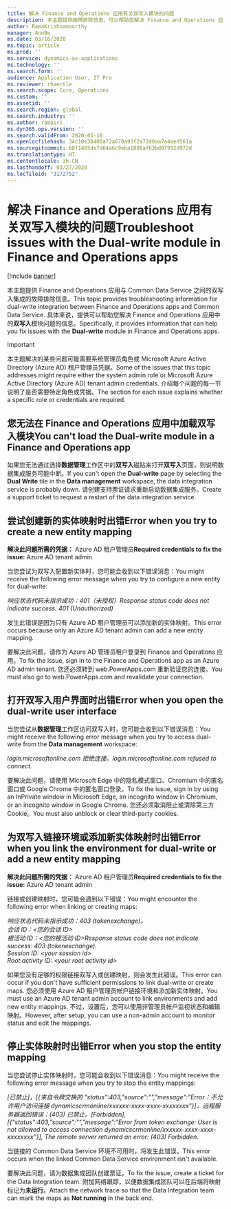 ```yaml
---
title: 解决 Finance and Operations 应用有关双写入模块的问题
description: 本主题提供故障排除信息，可以帮助您解决 Finance and Operations 应用中的双写入模块问题。
author: RamaKrishnamoorthy
manager: AnnBe
ms.date: 03/16/2020
ms.topic: article
ms.prod: ''
ms.service: dynamics-ax-applications
ms.technology: ''
ms.search.form: ''
audience: Application User, IT Pro
ms.reviewer: rhaertle
ms.search.scope: Core, Operations
ms.custom: ''
ms.assetid: ''
ms.search.region: global
ms.search.industry: ''
ms.author: ramasri
ms.dyn365.ops.version: ''
ms.search.validFrom: 2020-03-16
ms.openlocfilehash: 34c10e38400a72a670a93f2a72d0aa7a4aed561a
ms.sourcegitcommit: 68f1485de7d64a6c9eba1088af63bd07992d972d
ms.translationtype: HT
ms.contentlocale: zh-CN
ms.lasthandoff: 03/27/2020
ms.locfileid: "3172752"
---
```

# <a name="troubleshoot-issues-with-the-dual-write-module-in-finance-and-operations-apps"></a><span data-ttu-id="c27b4-103">解决 Finance and Operations 应用有关双写入模块的问题</span><span class="sxs-lookup"><span data-stu-id="c27b4-103">Troubleshoot issues with the Dual-write module in Finance and Operations apps</span></span>

[!include [banner](../../includes/banner.md)]



<span data-ttu-id="c27b4-104">本主题提供 Finance and Operations 应用与 Common Data Service 之间的双写入集成的故障排除信息。</span><span class="sxs-lookup"><span data-stu-id="c27b4-104">This topic provides troubleshooting information for dual-write integration between Finance and Operations apps and Common Data Service.</span></span> <span data-ttu-id="c27b4-105">具体来说，提供可以帮助您解决 Finance and Operations 应用中的**双写入**模块问题的信息。</span><span class="sxs-lookup"><span data-stu-id="c27b4-105">Specifically, it provides information that can help you fix issues with the **Dual-write** module in Finance and Operations apps.</span></span>

> [!IMPORTANT]
> <span data-ttu-id="c27b4-106">本主题解决的某些问题可能需要系统管理员角色或 Microsoft Azure Active Directory (Azure AD) 租户管理员凭据。</span><span class="sxs-lookup"><span data-stu-id="c27b4-106">Some of the issues that this topic addresses might require either the system admin role or Microsoft Azure Active Directory (Azure AD) tenant admin credentials.</span></span> <span data-ttu-id="c27b4-107">介绍每个问题的每一节说明了是否需要特定角色或凭据。</span><span class="sxs-lookup"><span data-stu-id="c27b4-107">The section for each issue explains whether a specific role or credentials are required.</span></span>

## <a name="you-cant-load-the-dual-write-module-in-a-finance-and-operations-app"></a><span data-ttu-id="c27b4-108">您无法在 Finance and Operations 应用中加载双写入模块</span><span class="sxs-lookup"><span data-stu-id="c27b4-108">You can't load the Dual-write module in a Finance and Operations app</span></span>

<span data-ttu-id="c27b4-109">如果您无法通过选择**数据管理**工作区中的**双写入**磁贴来打开**双写入**页面，则说明数据集成服务可能中断。</span><span class="sxs-lookup"><span data-stu-id="c27b4-109">If you can't open the **Dual-write** page by selecting the **Dual Write** tile in the **Data management** workspace, the data integration service is probably down.</span></span> <span data-ttu-id="c27b4-110">请创建支持票证请求重新启动数据集成服务。</span><span class="sxs-lookup"><span data-stu-id="c27b4-110">Create a support ticket to request a restart of the data integration service.</span></span>

## <a name="error-when-you-try-to-create-a-new-entity-mapping"></a><span data-ttu-id="c27b4-111">尝试创建新的实体映射时出错</span><span class="sxs-lookup"><span data-stu-id="c27b4-111">Error when you try to create a new entity mapping</span></span>

<span data-ttu-id="c27b4-112">**解决此问题所需的凭据：** Azure AD 租户管理员</span><span class="sxs-lookup"><span data-stu-id="c27b4-112">**Required credentials to fix the issue:** Azure AD tenant admin</span></span>

<span data-ttu-id="c27b4-113">当您尝试为双写入配置新实体时，您可能会收到以下错误消息：</span><span class="sxs-lookup"><span data-stu-id="c27b4-113">You might receive the following error message when you try to configure a new entity for dual-write:</span></span>

<span data-ttu-id="c27b4-114">*响应状态代码未指示成功：401（未授权）*</span><span class="sxs-lookup"><span data-stu-id="c27b4-114">*Response status code does not indicate success: 401 (Unauthorized)*</span></span>

<span data-ttu-id="c27b4-115">发生此错误是因为只有 Azure AD 租户管理员可以添加新的实体映射。</span><span class="sxs-lookup"><span data-stu-id="c27b4-115">This error occurs because only an Azure AD tenant admin can add a new entity mapping.</span></span>

<span data-ttu-id="c27b4-116">要解决此问题，请作为 Azure AD 管理员租户登录到 Finance and Operations 应用。</span><span class="sxs-lookup"><span data-stu-id="c27b4-116">To fix the issue, sign in to the Finance and Operations app as an Azure AD admin tenant.</span></span> <span data-ttu-id="c27b4-117">您还必须转到 web.PowerApps.com 重新验证您的连接。</span><span class="sxs-lookup"><span data-stu-id="c27b4-117">You must also go to web.PowerApps.com and revalidate your connection.</span></span>

## <a name="error-when-you-open-the-dual-write-user-interface"></a><span data-ttu-id="c27b4-118">打开双写入用户界面时出错</span><span class="sxs-lookup"><span data-stu-id="c27b4-118">Error when you open the dual-write user interface</span></span>

<span data-ttu-id="c27b4-119">当您尝试从**数据管理**工作区访问双写入时，您可能会收到以下错误消息：</span><span class="sxs-lookup"><span data-stu-id="c27b4-119">You might receive the following error message when you try to access dual-write from the **Data management** workspace:</span></span>

<span data-ttu-id="c27b4-120">*login.microsoftonline.com 拒绝连接。*</span><span class="sxs-lookup"><span data-stu-id="c27b4-120">*login.microsoftonline.com refused to connect.*</span></span>

<span data-ttu-id="c27b4-121">要解决此问题，请使用 Microsoft Edge 中的隐私模式窗口、Chromium 中的匿名窗口或 Google Chrome 中的匿名窗口登录。</span><span class="sxs-lookup"><span data-stu-id="c27b4-121">To fix the issue, sign in by using an InPrivate window in Microsoft Edge, an incognito window in Chromium, or an incognito window in Google Chrome.</span></span> <span data-ttu-id="c27b4-122">您还必须取消阻止或清除第三方 Cookie。</span><span class="sxs-lookup"><span data-stu-id="c27b4-122">You must also unblock or clear third-party cookies.</span></span>

## <a name="error-when-you-link-the-environment-for-dual-write-or-add-a-new-entity-mapping"></a><span data-ttu-id="c27b4-123">为双写入链接环境或添加新实体映射时出错</span><span class="sxs-lookup"><span data-stu-id="c27b4-123">Error when you link the environment for dual-write or add a new entity mapping</span></span>

<span data-ttu-id="c27b4-124">**解决此问题所需的凭据：** Azure AD 租户管理员</span><span class="sxs-lookup"><span data-stu-id="c27b4-124">**Required credentials to fix the issue:** Azure AD tenant admin</span></span>

<span data-ttu-id="c27b4-125">链接或创建映射时，您可能会遇到以下错误：</span><span class="sxs-lookup"><span data-stu-id="c27b4-125">You might encounter the following error when linking or creating maps:</span></span>

<span data-ttu-id="c27b4-126">*响应状态代码未指示成功：403 (tokenexchange)。<br>会话 ID：\<您的会话 ID\><br>根活动 ID：\<您的根活动 ID\>*</span><span class="sxs-lookup"><span data-stu-id="c27b4-126">*Response status code does not indicate success: 403 (tokenexchange).<br> Session ID: \<your session id\><br> Root activity ID: \<your root activity id\>*</span></span>

<span data-ttu-id="c27b4-127">如果您没有足够的权限链接双写入或创建映射，则会发生此错误。</span><span class="sxs-lookup"><span data-stu-id="c27b4-127">This error can occur if you don't have sufficient permissions to link dual-write or create maps.</span></span> <span data-ttu-id="c27b4-128">您必须使用 Azure AD 租户管理员帐户链接环境和添加新实体映射。</span><span class="sxs-lookup"><span data-stu-id="c27b4-128">You must use an Azure AD tenant admin account to link environments and add new entity mappings.</span></span> <span data-ttu-id="c27b4-129">不过，设置后，您可以使用非管理员帐户监视状态和编辑映射。</span><span class="sxs-lookup"><span data-stu-id="c27b4-129">However, after setup, you can use a non-admin account to monitor status and edit the mappings.</span></span>

## <a name="error-when-you-stop-the-entity-mapping"></a><span data-ttu-id="c27b4-130">停止实体映射时出错</span><span class="sxs-lookup"><span data-stu-id="c27b4-130">Error when you stop the entity mapping</span></span>

<span data-ttu-id="c27b4-131">当您尝试停止实体映射时，您可能会收到以下错误消息：</span><span class="sxs-lookup"><span data-stu-id="c27b4-131">You might receive the following error message when you try to stop the entity mappings:</span></span>

<span data-ttu-id="c27b4-132">*\[已禁止\]，\[{来自令牌交换的 "status":403,"source":"","message":"Error：不允许用户访问连接 dynamicscrmonline/xxxxxx-xxxx-xxxx-xxxxxxxx"}\]，远程服务器返回错误：(403) 已禁止。*</span><span class="sxs-lookup"><span data-stu-id="c27b4-132">*\[Forbidden\], \[{"status":403,"source":"","message":"Error from token exchange: User is not allowed to access connection dynamicscrmonline/xxxxxx-xxxx-xxxx-xxxxxxxx"}\], The remote server returned an error: (403) Forbidden.*</span></span>

<span data-ttu-id="c27b4-133">当链接的 Common Data Service 环境不可用时，将发生此错误。</span><span class="sxs-lookup"><span data-stu-id="c27b4-133">This error occurs when the linked Common Data Service environment isn't available.</span></span>

<span data-ttu-id="c27b4-134">要解决此问题，请为数据集成团队创建票证。</span><span class="sxs-lookup"><span data-stu-id="c27b4-134">To fix the issue, create a ticket for the Data Integration team.</span></span> <span data-ttu-id="c27b4-135">附加网络跟踪，以便数据集成团队可以在后端将映射标记为**未运行**。</span><span class="sxs-lookup"><span data-stu-id="c27b4-135">Attach the network trace so that the Data Integration team can mark the maps as **Not running** in the back end.</span></span>
